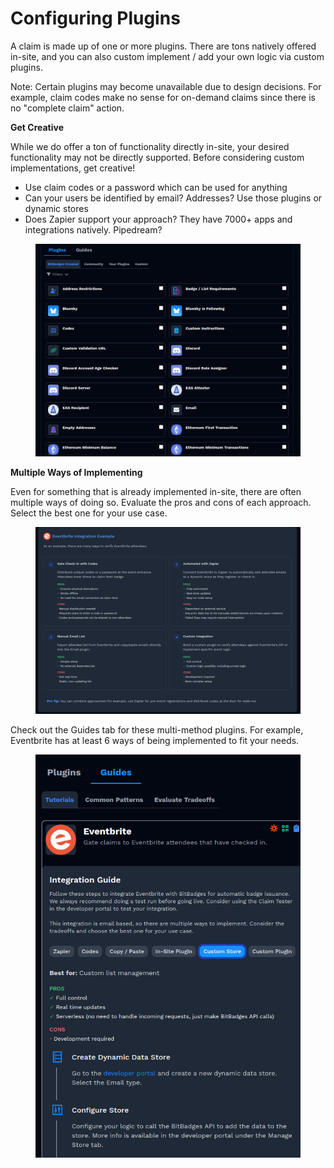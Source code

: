 # Configuring Plugins

A claim is made up of one or more plugins. There are tons natively offered in-site, and you can also custom implement / add your own logic via custom plugins.&#x20;

Note: Certain plugins may become unavailable due to design decisions. For example, claim codes make no sense for on-demand claims since there is no "complete claim" action.

**Get Creative**

While we do offer a ton of functionality directly in-site, your desired functionality may not be directly supported. Before considering custom implementations, get creative!&#x20;

* Use claim codes or a password which can be used for anything
* Can your users be identified by email? Addresses? Use those plugins or dynamic stores
* Does Zapier support your approach? They have 7000+ apps and integrations natively. Pipedream?

<figure><img src="../../.gitbook/assets/image (192).png" alt=""><figcaption></figcaption></figure>

**Multiple Ways of Implementing**

Even for something that is already implemented in-site, there are often multiple ways of doing so.  Evaluate the pros and cons of each approach. Select the best one for your use case.

<figure><img src="../../.gitbook/assets/image (193).png" alt=""><figcaption></figcaption></figure>

Check out the Guides tab for these multi-method plugins. For example, Eventbrite has at least 6 ways of being implemented to fit your needs.

<figure><img src="../../.gitbook/assets/image (194).png" alt=""><figcaption></figcaption></figure>

